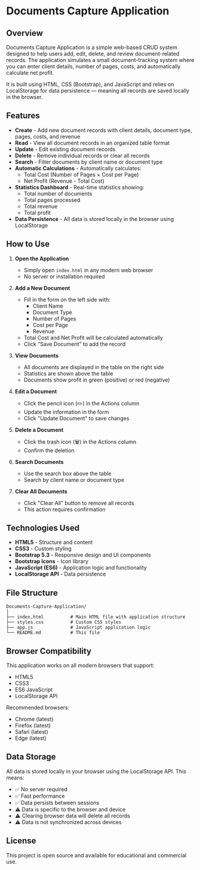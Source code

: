 # Documents Capture Application

## Overview
Documents Capture Application is a simple web-based CRUD system designed to help users add, edit, delete, and review document-related records. The application simulates a small document-tracking system where you can enter client details, number of pages, costs, and automatically calculate net profit.

It is built using HTML, CSS (Bootstrap), and JavaScript and relies on LocalStorage for data persistence — meaning all records are saved locally in the browser.

## Features

- **Create** - Add new document records with client details, document type, pages, costs, and revenue
- **Read** - View all document records in an organized table format
- **Update** - Edit existing document records
- **Delete** - Remove individual records or clear all records
- **Search** - Filter documents by client name or document type
- **Automatic Calculations** - Automatically calculates:
  - Total Cost (Number of Pages × Cost per Page)
  - Net Profit (Revenue - Total Cost)
- **Statistics Dashboard** - Real-time statistics showing:
  - Total number of documents
  - Total pages processed
  - Total revenue
  - Total profit
- **Data Persistence** - All data is stored locally in the browser using LocalStorage

## How to Use

1. **Open the Application**
   - Simply open `index.html` in any modern web browser
   - No server or installation required

2. **Add a New Document**
   - Fill in the form on the left side with:
     - Client Name
     - Document Type
     - Number of Pages
     - Cost per Page
     - Revenue
   - Total Cost and Net Profit will be calculated automatically
   - Click "Save Document" to add the record

3. **View Documents**
   - All documents are displayed in the table on the right side
   - Statistics are shown above the table
   - Documents show profit in green (positive) or red (negative)

4. **Edit a Document**
   - Click the pencil icon (✏️) in the Actions column
   - Update the information in the form
   - Click "Update Document" to save changes

5. **Delete a Document**
   - Click the trash icon (🗑️) in the Actions column
   - Confirm the deletion

6. **Search Documents**
   - Use the search box above the table
   - Search by client name or document type

7. **Clear All Documents**
   - Click "Clear All" button to remove all records
   - This action requires confirmation

## Technologies Used

- **HTML5** - Structure and content
- **CSS3** - Custom styling
- **Bootstrap 5.3** - Responsive design and UI components
- **Bootstrap Icons** - Icon library
- **JavaScript (ES6)** - Application logic and functionality
- **LocalStorage API** - Data persistence

## File Structure

```
Documents-Capture-Application/
│
├── index.html          # Main HTML file with application structure
├── styles.css          # Custom CSS styles
├── app.js              # JavaScript application logic
└── README.md           # This file
```

## Browser Compatibility

This application works on all modern browsers that support:
- HTML5
- CSS3
- ES6 JavaScript
- LocalStorage API

Recommended browsers:
- Chrome (latest)
- Firefox (latest)
- Safari (latest)
- Edge (latest)

## Data Storage

All data is stored locally in your browser using the LocalStorage API. This means:
- ✅ No server required
- ✅ Fast performance
- ✅ Data persists between sessions
- ⚠️ Data is specific to the browser and device
- ⚠️ Clearing browser data will delete all records
- ⚠️ Data is not synchronized across devices

## License

This project is open source and available for educational and commercial use.
